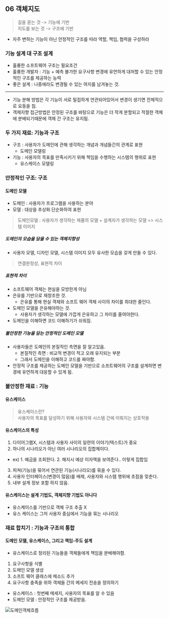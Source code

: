 ## 06 객체지도
> 길을 묻는 것 -> 기능에 기반</br>
> 지도를 보는 것 -> 구조에 기반
- 자주 변하는 기능이 아닌 안정적인 구조를 따라 역할, 책임, 협력을 구성하라

### 기능 설계 대 구조 설계
- 훌륭한 소프트웨어 구조는 필요조건
- 훌륭한 개발자 : 기능 + 예측 불가한 요구사항 변경에 유연하게 대처할 수 있는 안정적인 구조를 제공하는 능력
- 좋은 설계 : 나중에라도 변경될 수 있는 여지를 남겨놓는 것.
----
- 기능 분해 방법은 각 기능이 서로 밀접하게 연관되어있어서 변경이 생기면 전체적으로 요동을 침.
- 객제지향 접근방법은 안정된 구조를 바탕으로 기능은 더 작게 분할되고 적절한 객체에 분배되기때문에 객체 간 구조는 유지됨.




### 두 가지 재료: 기능과 구조
- 구조 : 사용자가 도메인에 관해 생각하는 개념과 개념들간의 관계로 표현
  - 도메인 모델링
- 기능 : 사용자의 목표를 만족시키기 위해 책임을 수행하는 시스템의 행위로 표현
  - 유스케이스 모델링

### 안정적인 구조: 구조
#### 도메인 모델
- 도메인 : 사용자가 프로그램을 사용하는 분야
- 모델 : 대상을 추상화.단순화하여 표현
> 도메인모델 : 사용자가 생각하는 제품의 모델 + 설계자가 생각하는 모델 => 시스템 이미지 

##### 도메인의 모습을 담을 수 있는 객체지향성
- 사용자 모델, 디자인 모델, 시스템 이미지 모두 유사한 모습을 갖게 만들 수 있다.
> 연결완정성, 표현적 차이

##### 표현적 차이
- 소프트웨어 객체는 현실을 모방한게 아님
- 은유를 기반으로 재창조한 것.
  - 은유를 통해 현실 객체와 소프트 웨어 객체 사이의 차이를 최대한 줄인다.
- 도메인 모델을 은유해야하는 것.
  - 사용자가 생각하는 모델에 가깝게 은유하고 그 차이를 줄여야한다.
- 도메인을 이해하면 코드 이해하기가 쉬워짐. 
 
##### 불안정한 기능을 담는 안정적인 도메인 모델
- 사용자들은 도메인의 본질적인 측면을 잘 알고있음.
  - 본질적인 측면 : 비교적 변경이 적고 오래 유지되는 부분
  - 그래서 도메인을 이해하고 코드를 짜야함.
- 안정적 구조를 제공하는 도메인 모델을 기반으로 소프트웨어의 구조를 설계하면 변경에 유연하게 대응할 수 있게 됨.


### 불안정한 재료 : 기능
#### 유스케이스 
>유스케이스란? </br> 사용자의 목표를 달성하기 위해 사용자와 시스템 간에 이뤄지는 상호작용

#### 유스케이스의 특성
1. 다이어그램X, 시스템과 사용자 사이의 일련의 이야기(텍스트)가 중요
2. 하나의 시나리오가 아닌 여러 시나리오의 집합체이다. 
  - ex) 1. 예금을 조회한다. 2. 해지시 예상 이자액을 보여준다.. 이렇게 집합임
3. 피쳐(기능)을 묶어서 연관된 기능(시나리오)를 묶을 수 있다.
4. 사용자 인터페이스(변경이 많음)를 배제, 사용자와 시스템 행위에 초점을 맞춘다.
5. 내부 설계 정보 포함 하지 않음.

#### 유스케이스는 설계 기법도, 객체지향 기법도 아니다
- 유스케이스를 기반으로 객체 구조 추출 X
- 유스 케이스는 그저 사용자 중심에서 기능을 묶는 시나리오

### 재료 합치기 : 기능과 구조의 통합
#### 도메인 모델, 유스케이스, 그리고 책임-주도 설계
- 유스케이스로 정리된 기능들을 객체들에게 책임을 분배해야함.
1. 요구사항을 식별
2. 도메인 모델 생성
3. 소프트 웨어 클래스에 메소드 추가
4. 요구사항 충족을 위하 객체들 간의 메세지 전송을 정의하기

- 유스케이스 : 첫번째 메세지, 사용자의 목표를 알 수 있음
- 도메인 모델 : 안정적인 구조를 제공받음.

![도메인객체흐름](https://user-images.githubusercontent.com/9546801/102687617-a7264300-4233-11eb-89c8-9bf358843ea3.png)














